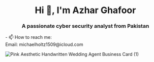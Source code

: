 <h1 align="center">Hi 👋, I'm Azhar Ghafoor</h1>
<h3 align="center">A passionate cyber security analyst from Pakistan</h3>
- 📫 How to reach me: <Br>
  Email: michaelholtz1509@icloud.com

![Pink Aesthetic Handwritten Wedding Agent Business Card (1)](https://github.com/mholtz15/mholtz15/assets/157908872/70722121-0e6a-45ac-a18e-e70a14f3b200)




<!---
mholtz15/mholtz15 is a ✨ special ✨ repository because its `README.md` (this file) appears on your GitHub profile.
You can click the Preview link to take a look at your changes.
--->
